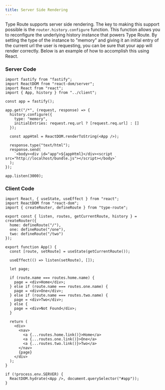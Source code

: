```yaml
---
title: Server Side Rendering
---
```


Type Route supports server side rendering. The key to making this support possible
is the `router.history.configure` function. This function allows you to reconfigure
the underlying history instance that powers Type Route. By setting the type of the
instance to "memory" and giving it an initial entry of the current url the user is
requesting, you can be sure that your app will render correctly. Below is an example
of how to accomplish this using React.

### Server Code

```tsx
import fastify from "fastify";
import ReactDOM from "react-dom/server";
import React from "react";
import { App, history } from "../client";

const app = fastify();

app.get("/*", (request, response) => {
  history.configure({
    type: "memory",
    initialEntries: request.req.url ? [request.req.url] : []
  });

  const appHtml = ReactDOM.renderToString(<App />);

  response.type("text/html");
  response.send(
    `<body><div id="app">${appHtml}</div><script src="http://localhost/bundle.js"></script></body>`
  );
});

app.listen(3000);
```

### Client Code

```tsx
import React, { useState, useEffect } from "react";
import ReactDOM from "react-dom";
import { createRouter, defineRoute } from "type-route";

export const { listen, routes, getCurrentRoute, history } = createRouter({
  home: defineRoute("/"),
  one: defineRoute("/one"),
  two: defineRoute("/two")
});

export function App() {
  const [route, setRoute] = useState(getCurrentRoute());

  useEffect(() => listen(setRoute), []);

  let page;

  if (route.name === routes.home.name) {
    page = <div>Home</div>;
  } else if (route.name === routes.one.name) {
    page = <div>One</div>;
  } else if (route.name === routes.two.name) {
    page = <div>Two</div>;
  } else {
    page = <div>Not Found</div>;
  }

  return (
    <div>
      <nav>
        <a {...routes.home.link()}>Home</a>
        <a {...routes.one.link()}>One</a>
        <a {...routes.two.link()}>Two</a>
      </nav>
      {page}
    </div>
  );
}

if (!process.env.SERVER) {
  ReactDOM.hydrate(<App />, document.querySelector("#app"));
}
```
